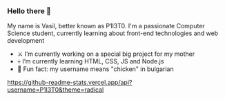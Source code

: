 ### Hello there 🗿
My name is Vasil, better known as P1l3T0. I'm a passionate Computer Science student, currently learning about front-end technologies and web development 

- ⚔ I’m currently working on a special big project for my mother
- 💀 I’m currently learning HTML, CSS, JS and Node.js
- 🐣 Fun fact: my username means "chicken" in bulgarian

https://github-readme-stats.vercel.app/api?username=P1l3T0&theme=radical
